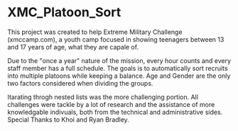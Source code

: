 # XMC_Platoon_Sort

This project was created to help Extreme Military Challenge (xmccamp.com), a youth camp focused in showing teenagers between 13 and 17 years of age,
what they are capale of.

Due to the "once a year" nature of the mission, every hour counts and every staff member has a full schedule.
The goals is to automatically sort recruits into multiple platoons while keeping a balance.
Age and Gender are the only two factors considered when dividing the groups.

Itarating throgh nested lists was the more challenging portion.
All challenges were tackle by a lot of research and the assistance of more knowledgable indivuals, both from the technical and administrative sides.
Special Thanks to Khoi and Ryan Bradley.
